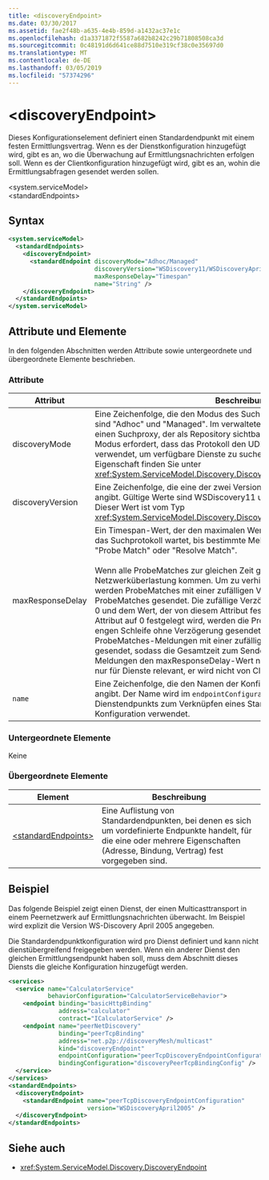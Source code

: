 ```yaml
---
title: <discoveryEndpoint>
ms.date: 03/30/2017
ms.assetid: fae2f48b-a635-4e4b-859d-a1432ac37e1c
ms.openlocfilehash: d1a3371872f5587a682b8242c29b71808508ca3d
ms.sourcegitcommit: 0c48191d6d641ce88d7510e319cf38c0e35697d0
ms.translationtype: MT
ms.contentlocale: de-DE
ms.lasthandoff: 03/05/2019
ms.locfileid: "57374296"
---
```

# <a name="discoveryendpoint"></a>\<discoveryEndpoint>

Dieses Konfigurationselement definiert einen Standardendpunkt mit einem festen Ermittlungsvertrag. Wenn es der Dienstkonfiguration hinzugefügt wird, gibt es an, wo die Überwachung auf Ermittlungsnachrichten erfolgen soll. Wenn es der Clientkonfiguration hinzugefügt wird, gibt es an, wohin die Ermittlungsabfragen gesendet werden sollen.  
  
\<system.serviceModel>  
\<standardEndpoints>  
  
## <a name="syntax"></a>Syntax  
  
```xml  
<system.serviceModel>
  <standardEndpoints>
    <discoveryEndpoint>
      <standardEndpoint discoveryMode="Adhoc/Managed"
                        discoveryVersion="WSDiscovery11/WSDiscoveryApril2005"
                        maxResponseDelay="Timespan"
                        name="String" />
    </discoveryEndpoint>
  </standardEndpoints>
</system.serviceModel>
```  
  
## <a name="attributes-and-elements"></a>Attribute und Elemente

In den folgenden Abschnitten werden Attribute sowie untergeordnete und übergeordnete Elemente beschrieben.  
  
### <a name="attributes"></a>Attribute

| Attribut        | Beschreibung |  
| ---------------- | ----------- |  
| discoveryMode    | Eine Zeichenfolge, die den Modus des Suchprotokolls angibt. Gültige Werte sind "Adhoc" und "Managed". Im verwalteten Modus benötigt das Protokoll einen Suchproxy, der als Repository sichtbarer Dienste fungiert. Der Ad-hoc-Modus erfordert, dass das Protokoll den UDP-Multicastmechanismus verwendet, um verfügbare Dienste zu suchen. Weitere Informationen zu der Eigenschaft finden Sie unter <xref:System.ServiceModel.Discovery.DiscoveryEndpoint.DiscoveryMode%2A>. |  
| discoveryVersion | Eine Zeichenfolge, die eine der zwei Versionen des WS-Suchprotokolls angibt. Gültige Werte sind WSDiscovery11 und WSDiscoveryApril2005. Dieser Wert ist vom Typ <xref:System.ServiceModel.Discovery.DiscoveryVersion>. |  
| maxResponseDelay | Ein Timespan-Wert, der den maximalen Wert für die Verzögerung angibt, den das Suchprotokoll wartet, bis bestimmte Meldungen gesendet werden, z. B. "Probe Match" oder "Resolve Match".<br /><br /> Wenn alle ProbeMatches zur gleichen Zeit gesendet werden, kann es zu einer Netzwerküberlastung kommen. Um zu verhindern, dass dieser Fall eintritt, werden ProbeMatches mit einer zufälligen Verzögerung zwischen den ProbeMatches gesendet. Die zufällige Verzögerung liegt im Bereich zwischen 0 und dem Wert, der von diesem Attribut festgelegt wurde. Wenn dieses Attribut auf 0 festgelegt wird, werden die ProbeMatches-Meldungen in einer engen Schleife ohne Verzögerung gesendet. Andernfalls werden die ProbeMatches-Meldungen mit einer zufällig festgelegten Verzögerung gesendet, sodass die Gesamtzeit zum Senden aller ProbeMatches-Meldungen den maxResponseDelay-Wert nicht überschreitet. Dieser Wert ist nur für Dienste relevant, er wird nicht von Clients verwendet. |  
| `name`           | Eine Zeichenfolge, die den Namen der Konfiguration des Standardendpunkts angibt. Der Name wird im `endpointConfiguration`-Attribut des Dienstendpunkts zum Verknüpfen eines Standardendpunkts mit der Konfiguration verwendet. |  
  
### <a name="child-elements"></a>Untergeordnete Elemente

Keine  
  
### <a name="parent-elements"></a>Übergeordnete Elemente

| Element | Beschreibung |  
| ------- | ----------- |  
| [\<standardEndpoints>](../../../../../docs/framework/configure-apps/file-schema/wcf/standardendpoints.md) | Eine Auflistung von Standardendpunkten, bei denen es sich um vordefinierte Endpunkte handelt, für die eine oder mehrere Eigenschaften (Adresse, Bindung, Vertrag) fest vorgegeben sind. |  
  
## <a name="example"></a>Beispiel

Das folgende Beispiel zeigt einen Dienst, der einen Multicasttransport in einem Peernetzwerk auf Ermittlungsnachrichten überwacht. Im Beispiel wird explizit die Version WS-Discovery April 2005 angegeben.  
  
Die Standardendpunktkonfiguration wird pro Dienst definiert und kann nicht dienstübergreifend freigegeben werden. Wenn ein anderer Dienst den gleichen Ermittlungsendpunkt haben soll, muss dem Abschnitt dieses Diensts die gleiche Konfiguration hinzugefügt werden.  
  
```xml  
<services>
  <service name="CalculatorService"
           behaviorConfiguration="CalculatorServiceBehavior">
    <endpoint binding="basicHttpBinding"
              address="calculator"
              contract="ICalculatorService" />
    <endpoint name="peerNetDiscovery"
              binding="peerTcpBinding"
              address="net.p2p://discoveryMesh/multicast"
              kind="discoveryEndpoint"
              endpointConfiguration="peerTcpDiscoveryEndpointConfiguration"
              bindingConfiguration="discoveryPeerTcpBindingConfig" />
  </service>
</services>
<standardEndpoints>
  <discoveryEndpoint>
    <standardEndpoint name="peerTcpDiscoveryEndpointConfiguration"
                      version="WSDiscoveryApril2005" />
  </discoveryEndpoint>
</standardEndpoints>
```  
  
## <a name="see-also"></a>Siehe auch

- <xref:System.ServiceModel.Discovery.DiscoveryEndpoint>
